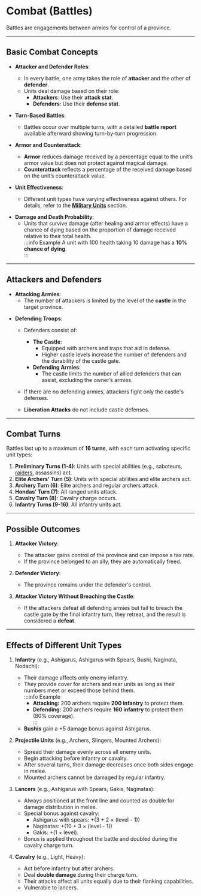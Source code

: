 # Combat (Battles)

Battles are engagements between armies for control of a province.

---

## Basic Combat Concepts

- **Attacker and Defender Roles**:
   - In every battle, one army takes the role of **attacker** and the other of **defender**.  
   - Units deal damage based on their role:  
     - **Attackers**: Use their **attack stat**.  
     - **Defenders**: Use their **defense stat**.  

- **Turn-Based Battles**:  
   - Battles occur over multiple turns, with a detailed **battle report** available afterward showing turn-by-turn progression.  

- **Armor and Counterattack**:
   - **Armor** reduces damage received by a percentage equal to the unit’s armor value but does not protect against magical damage.  
   - **Counterattack** reflects a percentage of the received damage based on the unit’s counterattack value.  

- **Unit Effectiveness**:
   - Different unit types have varying effectiveness against others. For details, refer to the [**Military Units**](military-units/index.md) section.  

<!-- 5. **Stamina and Fatigue**:
   - Units lose **stamina** during battles, reducing their damage output over time.  
   - Fatigue from movement does not carry over to future battles.  
   - Certain political actions or samurai abilities can mitigate stamina loss.  --> 

- **Damage and Death Probability**:
   - Units that survive damage (after healing and armor effects) have a chance of dying based on the proportion of damage received relative to their total health.  
    :::info Example
    A unit with 100 health taking 10 damage has a **10% chance of dying**.  
    :::
---

## Attackers and Defenders

- **Attacking Armies**:
   - The number of attackers is limited by the level of the **castle** in the target province.  

<!-- - The attacking army can receive support from allied or clan armies, which must be **associated**.  
- For every two levels of the **Circle of Sages**, one additional army can be associated.   -->

- **Defending Troops**:
   - Defenders consist of:  
     - **The Castle**:  
       - Equipped with archers and traps that aid in defense.  
       - Higher castle levels increase the number of defenders and the durability of the castle gate.  
     - **Defending Armies**:  
       - The castle limits the number of allied defenders that can assist, excluding the owner’s armies.  

   - If there are no defending armies, attackers fight only the castle's defenses.  
   - **Liberation Attacks**<!--  (without allied support) --> do not include castle defenses.  

---

## Combat Turns

Battles last up to a maximum of **16 turns**, with each turn activating specific unit types:  

1. **Preliminary Turns (1-4)**: Units with special abilities (e.g., saboteurs, [raiders](military-units/special/ronin/raider.md), assassins) act.  
2. **Elite Archers' Turn (5)**: Units with special abilities and elite archers act.  
3. **Archery Turn (6)**: Elite archers and regular archers attack.  
4. **Hondas' Turn (7)**: All ranged units attack.  
5. **Cavalry Turn (8)**: Cavalry charge occurs.  
6. **Infantry Turns (9-16)**: All infantry units act.

---

## Possible Outcomes

1. **Attacker Victory**:  
   - The attacker gains control of the province and can impose a tax rate.  
   - If the province belonged to an ally, they are automatically freed.  

2. **Defender Victory**:  
   - The province remains under the defender's control.  

3. **Attacker Victory Without Breaching the Castle**:  
   - If the attackers defeat all defending armies but fail to breach the castle gate by the final infantry turn, they retreat, and the result is considered a **defeat**.  

---

## Effects of Different Unit Types

1. **Infantry** (e.g., Ashigarus, Ashigarus with Spears, Bushi, Naginata, Nodachi):  
   - Their damage affects only enemy infantry.  
   - They provide cover for archers and rear units as long as their numbers meet or exceed those behind them.  
   :::info Example  
     - **Attacking:** 200 archers require **200 infantry** to protect them.  
     - **Defending:** 200 archers require **160 infantry** to protect them (80% coverage).  
   :::
   - **Bushis** gain a +5 damage bonus against Ashigarus.  

2. **Projectile Units** (e.g., Archers, Slingers, Mounted Archers):  
   - Spread their damage evenly across all enemy units.  
   - Begin attacking before infantry or cavalry.  
   - After several turns, their damage decreases once both sides engage in melee.  
   - Mounted archers cannot be damaged by regular infantry.  

3. **Lancers** (e.g., Ashigarus with Spears, Gakis, Naginatas):  
   - Always positioned at the front line and counted as double for damage distribution in melee.  
   - Special bonus against cavalry:  
     - Ashigarus with spears: +(3 + 2 × (level - 1))  
     - Naginatas: +(10 + 3 × (level - 1))  
     - Gakis: +(1 × level).  
   - Bonus is applied throughout the battle and doubled during the cavalry charge turn.

4. **Cavalry** (e.g., Light, Heavy):  
   - Act before infantry but after archers.  
   - Deal **double damage** during their charge turn.  
   - Their attacks affect all units equally due to their flanking capabilities.  
   - Vulnerable to lancers.  

<!-- ---

## **Leadership in Battle**

1. **Leading an Attack**:  
   - The owner of the attacking army, along with any associated armies.  

2. **Leading in Defense**:  
   - Includes each defender's army owner and the owner of the province.   -->